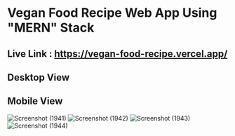 # Vegan Food Recipe Web App Using "MERN" Stack
## Live Link :  https://vegan-food-recipe.vercel.app/

## Desktop View

## Mobile View


![Screenshot (1941)](https://github.com/user-attachments/assets/e6660f84-920a-41a9-8653-8b103e3725d2)
![Screenshot (1942)](https://github.com/user-attachments/assets/b9f4f54e-07ca-4938-b80b-dad2a5621400)
![Screenshot (1943)](https://github.com/user-attachments/assets/acc29710-e355-4d8a-abed-f4a81919bfe7)
![Screenshot (1944)](https://github.com/user-attachments/assets/0ee4411f-f25b-42f7-865b-36088d18905d)
